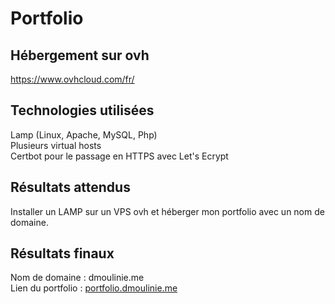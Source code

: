 # Portfolio <br>

## Hébergement sur ovh <br>
https://www.ovhcloud.com/fr/ <br>

## Technologies utilisées <br>
Lamp (Linux, Apache, MySQL, Php) <br>
Plusieurs virtual hosts <br>
Certbot pour le passage en HTTPS avec Let's Ecrypt<br>

## Résultats attendus <br>
Installer un LAMP sur un VPS ovh et héberger mon portfolio avec un nom de domaine. <br>

## Résultats finaux <br>
Nom de domaine : dmoulinie.me <br>
Lien du portfolio : <a href="https://portfolio.dmoulinie.me" target="_blank" >portfolio.dmoulinie.me</a> <br>
